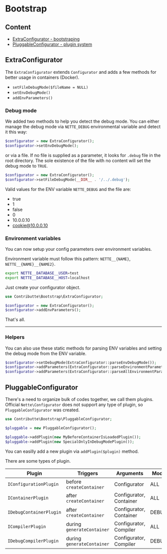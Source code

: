 # Bootstrap

## Content

- [ExtraConfigurator - bootstraping](#extraconfigurator)
- [PluggableConfigurator - plugin system](#pluggableconfigurator)

## ExtraConfigurator

The `ExtraConfigurator` extends `Configurator` and adds a few methods for better usage in containers (Docker).

- `setFileDebugMode($fileName = NULL)`
- `setEnvDebugMode()`
- `addEnvParameters()`

### Debug mode

We added two methods to help you detect the debug mode. You can either manage the debug mode via `NETTE_DEBUG` environmental variable and detect it this way:

```php
$configurator = new ExtraConfigurator();
$configurator->setEnvDebugMode();
```

or via a file. If no file is supplied as a parameter, it looks for `.debug` file in the root directory. The sole existence of the file with no content will set the debug mode to `TRUE`.

```php
$configurator = new ExtraConfigurator();
$configurator->setFileDebugMode(__DIR__ . '/../.debug');
```

Valid values for the ENV variable `NETTE_DEBUG` and the file are:

- true
- 1
- false
- 0
- 10.0.0.10
- cookie@10.0.0.10

### Environment variables

You can now setup your config parameters over environment variables.

Environment variable must follow this pattern: `NETTE__{NAME}`, `NETTE__{NAME}__{NAME2}`.

```bash
export NETTE__DATABASE__USER=test
export NETTE__DATABASE__HOST=localhost
```

Just create your configurator object.

```php
use Contributte\Bootstrap\ExtraConfigurator;

$configurator = new ExtraConfigurator();
$configurator->addEnvParameters();
```

That's all.

-----

### Helpers

You can also use these static methods for parsing ENV variables and setting the debug mode from the ENV variable.

```php
$configurator->setDebugMode(ExtraConfigurator::parseEnvDebugMode());
$configurator->addParameters(ExtraConfigurator::parseEnvironmentParameters());
$configurator->addParameters(ExtraConfigurator::parseAllEnvironmentParameters());
```

## PluggableConfigurator

There's a need to organize bulk of codes together, we call them plugins. Official `Nette\Configurator` does not support
any type of plugin, so `PluggableConfigurator` was created.

```php
use Contributte\Bootstrap\PluggableConfigurator;

$pluggable = new PluggableConfigurator();

$pluggable->addPlugin(new MyBeforeContainerIsLoadedPlugin());
$pluggable->addPlugin(new SpecialOnlyInDebugModePlugin());
```

You can easilly add a new plugin via `addPlugin($plugin)` method.

There are some types of plugin.

| Plugin                  | Triggers                   | Arguments               | Mode  |
|-------------------------|----------------------------|-------------------------|-------|
| `IConfigurationPlugin`  | before `createContainer`   | Configurator            | ALL   |
| `IContainerPlugin`      | after `createContainer`    | Configurator, Container | ALL   |
| `IDebugContainerPlugin` | after `createContainer`    | Configurator, Container | DEBUG |
| `ICompilerPlugin`       | during `generateContainer` | Configurator, Compiler  | ALL   |
| `IDebugCompilerPlugin`  | during `generateContainer` | Configurator, Compiler  | DEBUG |
